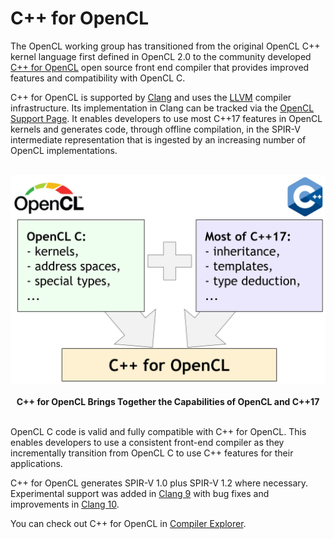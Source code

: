 # C++ for OpenCL

The OpenCL working group has transitioned from the original OpenCL C++ kernel language first defined in OpenCL 2.0 to the community developed  [C++ for OpenCL](https://github.com/KhronosGroup/Khronosdotorg/blob/master/api/opencl/assets/CXX_for_OpenCL.pdf) open source front end compiler that provides improved features and compatibility with OpenCL C.

C++ for OpenCL is supported by [Clang](https://clang.llvm.org/docs/UsersManual.html#c-for-opencl) and uses the [LLVM](https://llvm.org/) compiler infrastructure. Its implementation in Clang can be tracked via the [OpenCL Support Page](https://clang.llvm.org/docs/OpenCLSupport.html). It enables developers to use most C++17 features in OpenCL kernels and generates code, through offline compilation, in the SPIR-V intermediate representation that is ingested by an increasing number of OpenCL implementations.

<p align="center">
<br>
<img src="../images/cpp_for_opencl.jpg" width=700 >
<br> <br>
  <b>C++ for OpenCL Brings Together the Capabilities of OpenCL and C++17</b>
<br> <br>
</p>

OpenCL C code is valid and fully compatible with C++ for OpenCL. This enables developers to use a consistent front-end compiler as they incrementally transition from OpenCL C to use C++ features for their applications.

C++ for OpenCL generates SPIR-V 1.0 plus SPIR-V 1.2 where necessary. Experimental support was added in [Clang 9](https://clang.llvm.org/docs/UsersManual.html#cxx-for-opencl) with bug fixes and improvements in [Clang 10](https://releases.llvm.org/10.0.0/tools/clang/docs/ReleaseNotes.html#opencl-kernel-language-changes-in-clang).

You can check out C++ for OpenCL in [Compiler Explorer](https://godbolt.org/z/NGZw9U).
